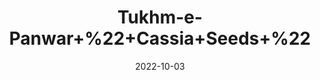 ---
title: 'Tukhm-e-Panwar+%22+Cassia+Seeds+%22'
date: '2022-10-03' 
metatag: '' 
inventory: '0' 
draft: false 
# meta description 
shortDescripton: 'This+herb+has+an+obvious+effect+on+the+prevention+and+treatment+of+various+eye+diseases%2c+high+blood+pressure%2c+high+cholesterol+and+constipation'
description: 'Seed'
longdescription: ''
featured: True
# product Price
price: '60.0'
# Product Short Description
shortDescription: 'This+herb+has+an+obvious+effect+on+the+prevention+and+treatment+of+various+eye+diseases%2c+high+blood+pressure%2c+high+cholesterol+and+constipation'
productID: '529DECED-1D25-ED11-9968-005056B3A416'
type: 'products'
category: 'Seed' 
thumnailproduct: 'https://eraconnect.blob.core.windows.net/product-images/aminsaddiquidawakhana/529DECED-1D25-ED11-9968-005056B3A416.webp' 
images:
  - image: 'https://eraconnect.blob.core.windows.net/product-images/aminsaddiquidawakhana/529DECED-1D25-ED11-9968-005056B3A416.webp'  
Variants:
---